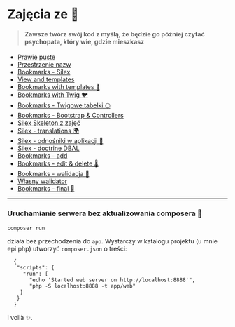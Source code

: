 # Zajęcia ze :elephant:

> #### Zawsze twórz swój kod z myślą, że będzie go później czytać psychopata, który wie, gdzie mieszkasz

* [Prawie puste](https://github.com/anna-wro/epi.php/tree/master/starting%20point)
* [Przestrzenie nazw](https://github.com/anna-wro/epi.php/tree/master/przestrzenie%20nazw)
* [Bookmarks - Silex ](https://github.com/anna-wro/epi.php/tree/master/bookmarks%20-%20silex)
* [View and templates](https://github.com/anna-wro/epi.php/tree/master/view%20and%20templates)
* [Bookmarks with templates :elephant:](https://github.com/anna-wro/epi.php/tree/master/bookmarks%20with%20templates)
* [Bookmarks with Twig :bird:](https://github.com/anna-wro/epi.php/tree/master/bookmarks%20with%20twig)
* [Bookmarks - Twigowe tabelki :full_moon:](https://github.com/anna-wro/epi.php/tree/master/bookmarks%20-%20twig%20tables)
* [Bookmarks - Bootstrap & Controllers](https://github.com/anna-wro/epi.php/tree/master/bookmarks%20-%20controllers)
* [Silex Skeleton z zajęć](https://github.com/anna-wro/epi.php/tree/master/Silex%20Skeleton)
* [Silex - translations :earth_africa:](https://github.com/anna-wro/epi.php/tree/master/Silex%20-%20translations)
* [Silex - odnośniki w aplikacji :link:](https://github.com/anna-wro/epi.php/tree/master/Silex%20-%20odno%C5%9Bniki)
* [Silex - doctrine DBAL](https://github.com/anna-wro/epi.php/tree/master/Silex%20-%20doctrine%20DBAL)
* [Bookmarks - add](https://github.com/anna-wro/epi.php/tree/master/Bookmarks%20-%20type%20%26%20add)
* [Bookmarks - edit & delete :thermometer:](https://github.com/anna-wro/epi.php/tree/master/Bookmarks%20-%20edit%20%26%20delete)
* [Bookmarks - walidacja :pill:](https://github.com/anna-wro/epi.php/tree/master/Bookmarks%20-%20walidacja)
* [Własny walidator](https://github.com/anna-wro/epi.php/tree/master/w%C5%82asny%20walidator)
* [Bookmarks - final 💜](https://github.com/anna-wro/epi.php/tree/master/Bookmarks%20-%20final)

***

### Uruchamianie serwera bez aktualizowania composera :rabbit2: 

    composer run
  
  działa bez przechodzenia do `app`. Wystarczy w katalogu projektu (u mnie epi.php) utworzyć `composer.json` o treści: 
  
      {
       "scripts": {
         "run": [
           "echo 'Started web server on http://localhost:8888'",
           "php -S localhost:8888 -t app/web"
        ]
       }
      }

i voilà :sparkles:.
